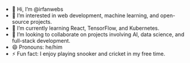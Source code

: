 - 👋 Hi, I’m @irfanwebs
- 👀 I’m interested in web development, machine learning, and open-source projects.
- 🌱 I’m currently learning React, TensorFlow, and Kubernetes.
- 💞️ I’m looking to collaborate on projects involving AI, data science, and full-stack development.
- 😄 Pronouns: he/him
- ⚡ Fun fact: I enjoy playing snooker and cricket in my free time.

<!---
irfanwebs/irfanwebs is a ✨ special ✨ repository because its `README.md` (this file) appears on your GitHub profile.
You can click the Preview link to take a look at your changes.
--->
